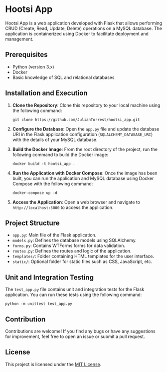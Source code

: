 # Hootsi App

Hootsi App is a web application developed with Flask that allows performing CRUD (Create, Read, Update, Delete) operations on a MySQL database. The application is containerized using Docker to facilitate deployment and management.

## Prerequisites
- Python (version 3.x)
- Docker
- Basic knowledge of SQL and relational databases

## Installation and Execution
1. **Clone the Repository**: Clone this repository to your local machine using the following command:
   ```
   git clone https://github.com/JulianTorrest/hootsi_app.git
   ```

2. **Configure the Database**: Open the `app.py` file and update the database URI in the Flask application configuration (`SQLALCHEMY_DATABASE_URI`) with the details of your MySQL database.

3. **Build the Docker Image**: From the root directory of the project, run the following command to build the Docker image:
   ```
   docker build -t hootsi_app .
   ```

4. **Run the Application with Docker Compose**: Once the image has been built, you can run the application and MySQL database using Docker Compose with the following command:
   ```
   docker-compose up -d
   ```

5. **Access the Application**: Open a web browser and navigate to `http://localhost:5000` to access the application.

## Project Structure
- `app.py`: Main file of the Flask application.
- `models.py`: Defines the database models using SQLAlchemy.
- `forms.py`: Contains WTForms forms for data validation.
- `routes.py`: Defines the routes and logic of the application.
- `templates/`: Folder containing HTML templates for the user interface.
- `static/`: Optional folder for static files such as CSS, JavaScript, etc.

## Unit and Integration Testing
The `test_app.py` file contains unit and integration tests for the Flask application. You can run these tests using the following command:
```
python -m unittest test_app.py
```

## Contribution
Contributions are welcome! If you find any bugs or have any suggestions for improvement, feel free to open an issue or submit a pull request.

## License
This project is licensed under the [MIT License](LICENSE).
